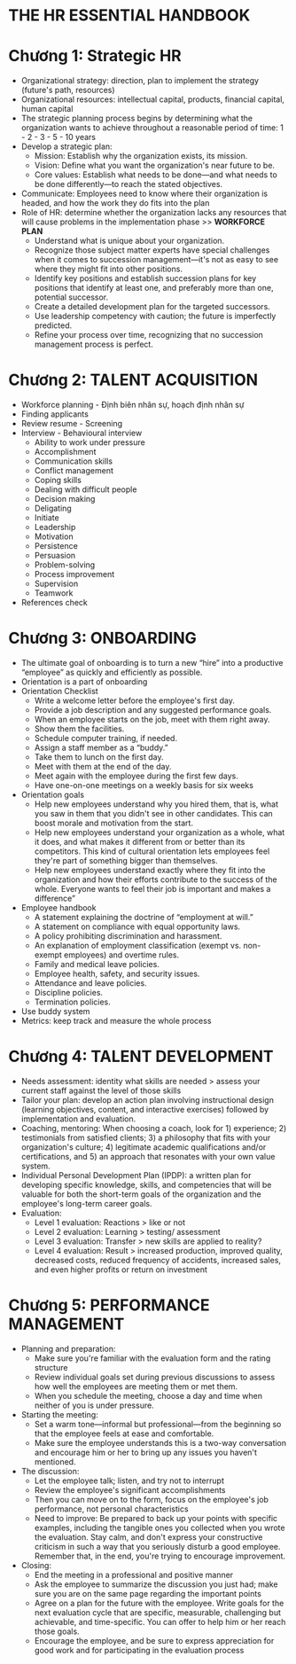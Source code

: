 # THE HR ESSENTIAL HANDBOOK


# Chương 1: Strategic HR

- Organizational strategy: direction, plan to implement the strategy (future's path, resources)
- Organizational resources: intellectual capital, products, financial capital, human capital
- The strategic planning process begins by determining what the organization wants to achieve throughout a reasonable period of time: 1 - 2 - 3 - 5 - 10 years
- Develop a strategic plan:
    - Mission: Establish why the organization exists, its mission.
    - Vision: Define what you want the organization's near future to be.
    - Core values: Establish what needs to be done—and what needs to be done differently—to reach the stated objectives.
- Communicate: Employees need to know where their organization is headed, and how the work they do fits into the plan
- Role of HR: determine whether the organization lacks any resources that will cause problems in the implementation phase >> **WORKFORCE PLAN**
    - Understand what is unique about your organization.
    - Recognize those subject matter experts have special challenges when it comes to succession management—it's not as easy to see where they might fit into other positions.
    - Identify key positions and establish succession plans for key positions that identify at least one, and preferably more than one, potential successor.
    - Create a detailed development plan for the targeted successors.
    - Use leadership competency with caution; the future is imperfectly predicted.
    - Refine your process over time, recognizing that no succession management process is perfect.

# Chương 2: TALENT ACQUISITION

- Workforce planning - Định biên nhân sự, hoạch định nhân sự
- Finding applicants
- Review resume - Screening
- Interview - Behavioural interview
    - Ability to work under pressure
    - Accomplishment
    - Communication skills
    - Conflict management
    - Coping skills
    - Dealing with difficult people
    - Decision making
    - Deligating
    - Initiate
    - Leadership
    - Motivation
    - Persistence
    - Persuasion
    - Problem-solving
    - Process improvement
    - Supervision
    - Teamwork
- References check

# Chương 3: ONBOARDING

- The ultimate goal of onboarding is to turn a new “hire” into a productive “employee” as quickly and efficiently as possible.
- Orientation is a part of onboarding
- Orientation Checklist
    - Write a welcome letter before the employee's first day.
    - Provide a job description and any suggested performance goals.
    - When an employee starts on the job, meet with them right away.
    - Show them the facilities.
    - Schedule computer training, if needed.
    - Assign a staff member as a “buddy.”
    - Take them to lunch on the first day.
    - Meet with them at the end of the day.
    - Meet again with the employee during the first few days.
    - Have one-on-one meetings on a weekly basis for six weeks
- Orientation goals
    - Help new employees understand why you hired them, that is, what you saw in them that you didn't see in other candidates. This can boost morale and motivation from the start.
    - Help new employees understand your organization as a whole, what it does, and what makes it different from or better than its competitors. This kind of cultural orientation lets employees feel they're part of something bigger than themselves.
    - Help new employees understand exactly where they fit into the organization and how their efforts contribute to the success of the whole. Everyone wants to feel their job is important and makes a difference”
- Employee handbook
    - A statement explaining the doctrine of “employment at will.”
    - A statement on compliance with equal opportunity laws.
    - A policy prohibiting discrimination and harassment.
    - An explanation of employment classification (exempt vs. non-exempt employees) and overtime rules.
    - Family and medical leave policies.
    - Employee health, safety, and security issues.
    - Attendance and leave policies.
    - Discipline policies.
    - Termination policies.
- Use buddy system
- Metrics: keep track and measure the whole process

# Chương 4: TALENT DEVELOPMENT

- Needs assessment: identity what skills are needed > assess your current staff against the level of those skills
- Tailor your plan: develop an action plan involving instructional design (learning objectives, content, and interactive exercises) followed by implementation and evaluation.
- Coaching, mentoring: When choosing a coach, look for 1) experience; 2) testimonials from satisfied clients; 3) a philosophy that fits with your organization's culture; 4) legitimate academic qualifications and/or certifications, and 5) an approach that resonates with your own value system.
- Individual Personal Development Plan (IPDP): a written plan for developing specific knowledge, skills, and competencies that will be valuable for both the short-term goals of the organization and the employee's long-term career goals.
- Evaluation:
    - Level 1 evaluation: Reactions > like or not
    - Level 2 evaluation: Learning > testing/ assessment
    - Level 3 evaluation: Transfer > new skills are applied to reality?
    - Level 4 evaluation: Result > increased production, improved quality, decreased costs, reduced frequency of accidents, increased sales, and even higher profits or return on investment

# Chương 5: PERFORMANCE MANAGEMENT

- Planning and preparation:
    - Make sure you're familiar with the evaluation form and the rating structure
    - Review individual goals set during previous discussions to assess how well the employees are meeting them or met them.
    - When you schedule the meeting, choose a day and time when neither of you is under pressure.
- Starting the meeting:
    - Set a warm tone—informal but professional—from the beginning so that the employee feels at ease and comfortable.
    - Make sure the employee understands this is a two-way conversation and encourage him or her to bring up any issues you haven't mentioned.
- The discussion:
    - Let the employee talk; listen, and try not to interrupt
    - Review the employee's significant accomplishments
    - Then you can move on to the form, focus on the employee's job performance, not personal characteristics
    - Need to improve: Be prepared to back up your points with specific examples, including the tangible ones you collected when you wrote the evaluation. Stay calm, and don't express your constructive criticism in such a way that you seriously disturb a good employee. Remember that, in the end, you're trying to encourage improvement.
- Closing:
    - End the meeting in a professional and positive manner
    - Ask the employee to summarize the discussion you just had; make sure you are on the same page regarding the important points
    - Agree on a plan for the future with the employee. Write goals for the next evaluation cycle that are specific, measurable, challenging but achievable, and time-specific. You can offer to help him or her reach those goals.
    - Encourage the employee, and be sure to express appreciation for good work and for participating in the evaluation process

